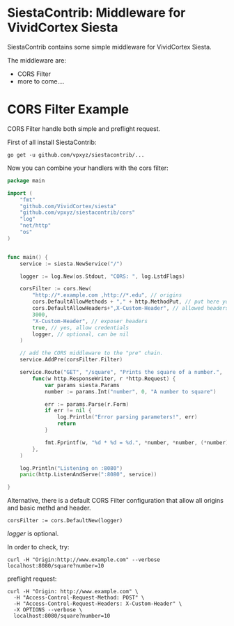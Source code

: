 SiestaContrib: Middleware for VividCortex Siesta
=================

SiestaContrib contains some simple middleware for VividCortex Siesta. 

The middleware are:
+ CORS Filter
+ more to come....


CORS Filter Example
==================

CORS Filter handle both simple and preflight request.

First of all install SiestaContrib:

    go get -u github.com/vpxyz/siestacontrib/...

Now you can combine your handlers with the cors filter:


``` go
package main

import (
	"fmt"
	"github.com/VividCortex/siesta"
	"github.com/vpxyz/siestacontrib/cors"
	"log"
	"net/http"
	"os"
)


func main() {
	service := siesta.NewService("/")

	logger := log.New(os.Stdout, "CORS: ", log.LstdFlags)

    corsFilter := cors.New(
		"http://*.example.com ,http://*.edu", // origins 
        cors.DefaultAllowMethods + "," + http.MethodPut, // put here your allowed methods
		cors.DefaultAllowHeaders+",X-Custom-Header", // allowed headers
		3000,
		"X-Custom-Header", // exposer headers
		true, // yes, allow credentials
		logger, // optional, can be nil
	)

    // add the CORS middleware to the "pre" chain.
	service.AddPre(corsFilter.Filter)

	service.Route("GET", "/square", "Prints the square of a number.",
		func(w http.ResponseWriter, r *http.Request) {
			var params siesta.Params
			number := params.Int("number", 0, "A number to square")

			err := params.Parse(r.Form)
			if err != nil {
				log.Println("Error parsing parameters!", err)
				return
			}

			fmt.Fprintf(w, "%d * %d = %d.", *number, *number, (*number)*(*number))
		},
	)

	log.Println("Listening on :8080")
	panic(http.ListenAndServe(":8080", service))

}
```

Alternative, there is a default CORS Filter configuration that allow all origins and basic methd and header.

    corsFilter := cors.DefaultNew(logger)

*logger* is optional.


In order to check, try:

    curl -H "Origin:http://www.example.com" --verbose localhost:8080/square?number=10


preflight request:

    curl -H "Origin: http://www.example.com" \
      -H "Access-Control-Request-Method: POST" \
      -H "Access-Control-Request-Headers: X-Custom-Header" \
      -X OPTIONS --verbose \
      localhost:8080/square?number=10


